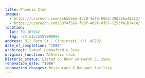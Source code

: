 ```yaml
---
title: Phoenix Club
images:
  - https://ucarecdn.com/5c656a6e-4ac9-4af0-89bd-390a36a45513/
  - https://ucarecdn.com/53f4f566-f93f-469f-8f07-725cf41b7474/
location:
  lat: 39.105042
  lng: -84.51536599999997
address: 812 Race St., Cincinnati, OH  45202
date_of_completion: "1894"
architect: Samuel Hannaford & Sons
original_function: Athletic club
historic_status: Listed on NRHP on March 3, 1980.
renovation_date: "1986"
renovation_changes: Restaurant & banquet facility
---
```

